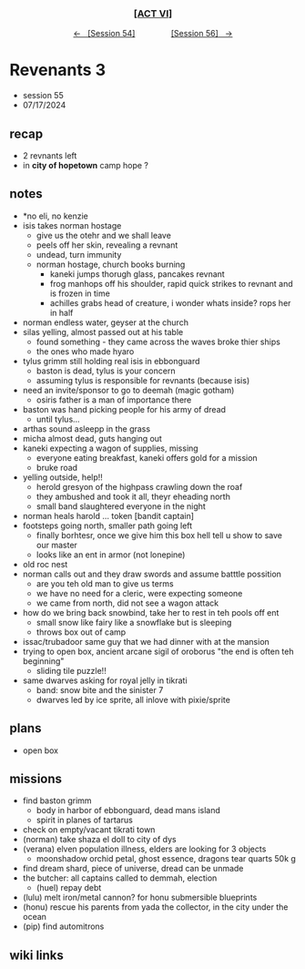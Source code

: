 <div align="center">
  <h3 align="center"><a href="https://github.com/h-griffin/dnd-notes/blob/main/grimmhaus/act-VI" >[ACT VI]</a></h3>
  <p align="center">
    <a href="https://github.com/h-griffin/dnd-notes/blob/main/grimmhaus/act-VI/24-07-03.md" >&larr; &nbsp; [Session 54]</a>
    &nbsp;&nbsp;&nbsp;&nbsp;&nbsp;&nbsp;&nbsp;&nbsp;&nbsp;&nbsp;&nbsp;&nbsp;&nbsp;&nbsp;
    <a href="https://github.com/h-griffin/dnd-notes/blob/main/grimmhaus/act-VI/24-07-10.md" >[Session 56] &nbsp; &rarr;</a>
  </p>
</div>

# Revenants 3
- session 55
- 07/17/2024

## recap
- 2 revnants left
- in **city of hopetown** camp hope ?

## notes
- *no eli, no kenzie
- isis takes norman hostage
    - give us the otehr and we shall leave
    - peels off her skin, revealing a revnant
    - undead, turn immunity
    - norman hostage, church books burning
        - kaneki jumps thorugh glass, pancakes revnant
        - frog manhops off his shoulder, rapid quick strikes to revnant and is frozen in time
        - achilles grabs head of creature, i wonder whats inside? rops her in half
- norman endless water, geyser at the church
- silas yelling, almost passed out at his table 
    - found something - they came across the waves broke thier ships
    - the ones who made hyaro
- tylus grimm still holding real isis in ebbonguard
    - baston is dead, tylus is your concern
    - assuming tylus is responsible for revnants (because isis)
- need an invite/sponsor to go to deemah (magic gotham)
    - osiris father is a man of importance there
- baston was hand picking people for his army of dread
    - until tylus...
- arthas sound asleepp in the grass
- micha almost dead, guts hanging out
- kaneki expecting a wagon of supplies, missing
    - everyone eating breakfast, kaneki offers gold for a mission
    - bruke road
- yelling outside, help!!
    - herold gresyon of the highpass crawling down the roaf
    - they ambushed and took it all, theyr eheading north
    - small band slaughtered everyone in the night
- norman heals harold ... token [bandit captain]
- footsteps going north, smaller path going left
    - finally borhtesr, once we give him this box hell tell u show to save our master
    - looks like an ent in armor (not lonepine)
- old roc nest
- norman calls out and they draw swords and assume batttle possition
    - are you teh old man to give us terms
    - we have no need for a cleric, were expecting someone
    - we came from north, did not see a wagon attack
- how do we bring back snowbind, take her to rest in teh pools off ent
    - small snow like fairy like a snowflake but is sleeping
    - throws box out of camp
- issac/trubadoor same guy that we had dinner with at the mansion
- trying to open box, ancient arcane sigil of oroborus "the end is often teh beginning"
    - sliding tile puzzle!! 
- same dwarves asking for royal jelly in tikrati
    - band: snow bite and the sinister 7
    - dwarves led by ice sprite, all inlove with pixie/sprite 

## plans
- open box

## missions
- find baston grimm
    - body in harbor of ebbonguard, dead mans island
    - spirit in planes of tartarus
- check on empty/vacant tikrati town
- (norman) take shaza el doll to city of dys
- (verana) elven population illness, elders are looking for 3 objects
    - moonshadow orchid petal, ghost essence, dragons tear quarts 50k g
- find dream shard, piece of universe, dread can be unmade
- the butcher: all captains called to demmah, election
    - (huel) repay debt
- (lulu) melt iron/metal cannon? for honu submersible blueprints
- (honu) rescue his parents from yada the collector, in the city under the ocean
- (pip) find automitrons

## wiki links
